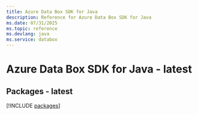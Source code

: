 ```yaml
---
title: Azure Data Box SDK for Java
description: Reference for Azure Data Box SDK for Java
ms.date: 07/31/2025
ms.topic: reference
ms.devlang: java
ms.service: databox
---
```

# Azure Data Box SDK for Java - latest
## Packages - latest
[!INCLUDE [packages](data-box-index.md)]